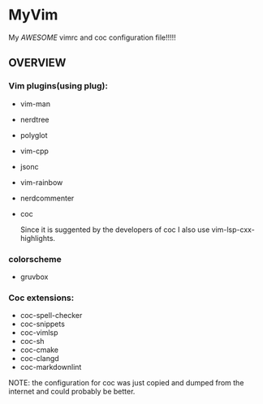 # MyVim

My *AWESOME* vimrc and coc configuration file!!!!!

## OVERVIEW

### Vim plugins(using plug):

- vim-man
- nerdtree
- polyglot
- vim-cpp
- jsonc
- vim-rainbow
- nerdcommenter
- coc 

    Since it is suggented by the developers of coc I also use vim-lsp-cxx-highlights.

### colorscheme

- gruvbox

### Coc extensions:

- coc-spell-checker
- coc-snippets
- coc-vimlsp
- coc-sh
- coc-cmake
- coc-clangd
- coc-markdownlint

NOTE: the configuration for coc was just copied and dumped from the internet and could probably be better.
